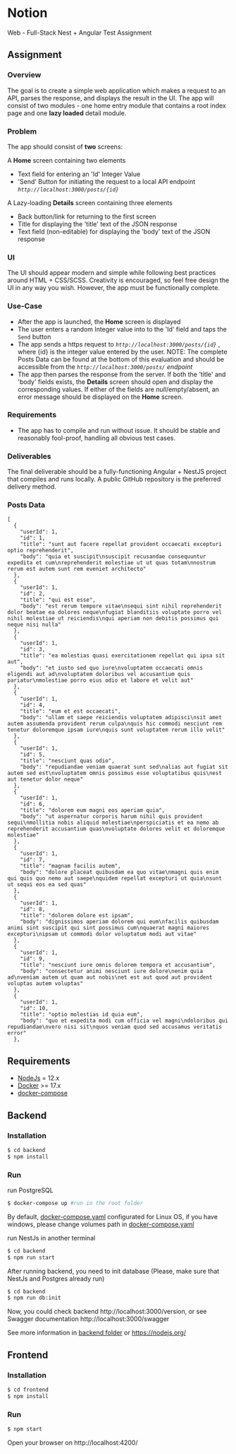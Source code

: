 # Notion
Web - Full-Stack Nest + Angular Test Assignment

## Assignment
### Overview
The goal is to create a simple web application which makes a request to an API, parses the response, and displays the result in the UI. The app will consist of two modules - one home entry module that contains a root index page and one **lazy loaded** detail module.

### Problem
The app should consist of **two** screens:

A **Home** screen containing two elements

- Text field for entering an 'Id' Integer Value
- 'Send' Button for initiating the request to a local API endpoint *`http://localhost:3000/posts/{id}`*

A Lazy-loading **Details** screen containing three elements

- Back button/link for returning to the first screen
- Title for displaying the 'title' text of the JSON response
- Text field (non-editable) for displaying the 'body' text of the JSON response

### UI
The UI should appear modern and simple while following best practices around HTML + CSS/SCSS. Creativity is encouraged, so feel free design the UI in any way you wish. However, the app must be functionally complete.

### Use-Case
- After the app is launched, the **Home** screen is displayed
- The user enters a random Integer value into to the 'Id' field and taps the `Send` button
- The app sends a https request to *`http://localhost:3000/posts/{id}`* , where {id} is the integer value entered by the user. 
NOTE: The complete Posts Data can be found at the bottom of this evaluation and should be accessible from the *`http://localhost:3000/posts/` endpoint*
- The app then parses the response from the server. If both the 'title' and 'body' fields exists, the **Details** screen should open and display the corresponding values. If either of the fields are *null*/empty/absent, an error message should be displayed on the **Home** screen.

### Requirements
- The app has to compile and run without issue. It should be stable and reasonably fool-proof, handling all obvious test cases.

### Deliverables
The final deliverable should be a fully-functioning Angular + NestJS project that compiles and runs locally. A public GitHub repository is the preferred delivery method.

### Posts Data
```$js
[
  {
    "userId": 1,
    "id": 1,
    "title": "sunt aut facere repellat provident occaecati excepturi optio reprehenderit",
    "body": "quia et suscipit\nsuscipit recusandae consequuntur expedita et cum\nreprehenderit molestiae ut ut quas totam\nnostrum rerum est autem sunt rem eveniet architecto"
  },
  {
    "userId": 1,
    "id": 2,
    "title": "qui est esse",
    "body": "est rerum tempore vitae\nsequi sint nihil reprehenderit dolor beatae ea dolores neque\nfugiat blanditiis voluptate porro vel nihil molestiae ut reiciendis\nqui aperiam non debitis possimus qui neque nisi nulla"
  },
  {
    "userId": 1,
    "id": 3,
    "title": "ea molestias quasi exercitationem repellat qui ipsa sit aut",
    "body": "et iusto sed quo iure\nvoluptatem occaecati omnis eligendi aut ad\nvoluptatem doloribus vel accusantium quis pariatur\nmolestiae porro eius odio et labore et velit aut"
  },
  {
    "userId": 1,
    "id": 4,
    "title": "eum et est occaecati",
    "body": "ullam et saepe reiciendis voluptatem adipisci\nsit amet autem assumenda provident rerum culpa\nquis hic commodi nesciunt rem tenetur doloremque ipsam iure\nquis sunt voluptatem rerum illo velit"
  },
  {
    "userId": 1,
    "id": 5,
    "title": "nesciunt quas odio",
    "body": "repudiandae veniam quaerat sunt sed\nalias aut fugiat sit autem sed est\nvoluptatem omnis possimus esse voluptatibus quis\nest aut tenetur dolor neque"
  },
  {
    "userId": 1,
    "id": 6,
    "title": "dolorem eum magni eos aperiam quia",
    "body": "ut aspernatur corporis harum nihil quis provident sequi\nmollitia nobis aliquid molestiae\nperspiciatis et ea nemo ab reprehenderit accusantium quas\nvoluptate dolores velit et doloremque molestiae"
  },
  {
    "userId": 1,
    "id": 7,
    "title": "magnam facilis autem",
    "body": "dolore placeat quibusdam ea quo vitae\nmagni quis enim qui quis quo nemo aut saepe\nquidem repellat excepturi ut quia\nsunt ut sequi eos ea sed quas"
  },
  {
    "userId": 1,
    "id": 8,
    "title": "dolorem dolore est ipsam",
    "body": "dignissimos aperiam dolorem qui eum\nfacilis quibusdam animi sint suscipit qui sint possimus cum\nquaerat magni maiores excepturi\nipsam ut commodi dolor voluptatum modi aut vitae"
  },
  {
    "userId": 1,
    "id": 9,
    "title": "nesciunt iure omnis dolorem tempora et accusantium",
    "body": "consectetur animi nesciunt iure dolore\nenim quia ad\nveniam autem ut quam aut nobis\net est aut quod aut provident voluptas autem voluptas"
  },
  {
    "userId": 1,
    "id": 10,
    "title": "optio molestias id quia eum",
    "body": "quo et expedita modi cum officia vel magni\ndoloribus qui repudiandae\nvero nisi sit\nquos veniam quod sed accusamus veritatis error"
  },
```

## Requirements 
 - [NodeJs](https://nodejs.org/) = 12.x
 - [Docker](https://www.docker.com/) >= 17.x
 - [docker-compose](https://docs.docker.com/compose/install/)

## Backend
### Installation

```bash
$ cd backend
$ npm install
```
### Run

run PostgreSQL
```bash
$ docker-compose up #run in the root folder
```
By default, [docker-compose.yaml](/docker-compose.yaml) configurated for Linux OS, if you have windows, please change volumes path in [docker-compose.yaml](/docker-compose.yaml)

run NestJs in another terminal
```bash
$ cd backend
$ npm run start
```

After running backend, you need to init database (Please, make sure that NestJs and Postgres already run)
```bash
$ cd backend
$ npm run db:init
```

Now, you could check backend http://localhost:3000/version, or see Swagger documentation http://localhost:3000/swagger

See more information in [backend folder](/backend) or https://nodejs.org/

## Frontend
### Installation

```bash
$ cd frontend
$ npm install
```

### Run
```bash
$ npm start
```
Open your browser on http://localhost:4200/ 
